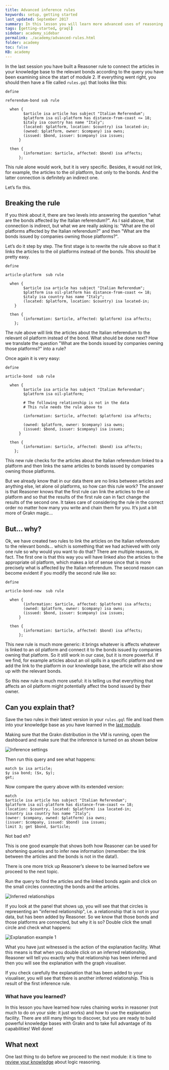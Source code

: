 ```yaml
---
title: Advanced inference rules
keywords: setup, getting started
last_updated: September 2017
summary: In this lesson you will learn more advanced uses of reasoning and how to chain inference rules.
tags: [getting-started, graql]
sidebar: academy_sidebar
permalink: ./academy/advanced-rules.html
folder: academy
toc: false
KB: academy
---
```


In the last session you have built a Reasoner rule to connect the articles in your knowledge base to the relevant bonds according to the query you have been examining since the start of module 2. If everything went right, you should then have a file called `rules.gql` that looks like this:

```graql
define

referendum-bond sub rule

  when {
        $article isa article has subject "Italian Referendum";
        $platform isa oil-platform has distance-from-coast <= 18;
        $italy isa country has name "Italy";
        (located: $platform, location: $country) isa located-in;
        (owned: $platform, owner: $company) isa owns;
        (issued: $bond, issuer: $company) isa issues;
      }

  then {
        (information: $article, affected: $bond) isa affects;
      };
```

This rule alone would work, but it is very specific. Besides, it would not link, for example, the articles to the oil platform, but only to the bonds. And the latter connection is definitely an indirect one.

Let’s fix this.


## Breaking the rule
If you think about it, there are two levels into answering the question "what are the bonds affected by the Italian referendum?". As I said above, that connection is indirect, but what we are really asking is: "What are the oil platforms affected by the Italian referendum?" and then "What are the bonds issued by companies owning those platforms?".

Let’s do it step by step. The first stage is to rewrite the rule above so that it links the articles to the oil platforms instead of the bonds. This should be pretty easy.

```graql
define

article-platform  sub rule

  when {
        $article isa article has subject "Italian Referendum";
        $platform isa oil-platform has distance-from-coast <= 18;
        $italy isa country has name "Italy";
        (located: $platform, location: $country) isa located-in;
    }

  then {
        (information: $article, affected: $platform) isa affects;
    };
```

The rule above will link the articles about the Italian referendum to the relevant oil platform instead of the bond. What should be done next? How we translate the question "What are the bonds issued by companies owning those platforms?" into a rule?

Once again it is very easy:

```graql
define

article-bond  sub rule

  when {
        $article isa article has subject "Italian Referendum";
        $platform isa oil-platform;

        # The following relationship is not in the data
        # This rule needs the rule above to

        (information: $article, affected: $platform) isa affects;

        (owned: $platform, owner: $company) isa owns;
        (issued: $bond, issuer: $company) isa issues;
      }

  then {
        (information: $article, affected: $bond) isa affects;
    };
```

This new rule checks for the articles about the Italian referendum linked to a platform and then links the same articles to bonds issued by companies owning those platforms.

But we already know that in our data there are no links between articles and anything else, let alone oil platforms, so how can this rule work? The answer is that Reasoner knows that the first rule can link the articles to the oil platform and so that the results of the first rule can in fact change the results of the second one. It takes care of considering the rule in the correct order no matter how many you write and chain them for you. It’s just a bit more of Grakn magic…


## But… why?
Ok, we have created two rules to link the articles on the Italian referendum to the relevant bonds… which is something that we had achieved with only one rule so why would you want to do that?
There are multiple reasons, in fact. The first one is that this way you will have linked also the articles to the appropriate oil platform, which makes a lot of sense since that is more precisely what is affected by the Italian referendum.
The second reason can become evident if you modify the second rule like so:

```graql
define

article-bond-new  sub rule

  when {
        (information: $article, affected: $platform) isa affects;
        (owned: $platform, owner: $company) isa owns;
        (issued: $bond, issuer: $company) isa issues;
      }

  then {
        (information: $article, affected: $bond) isa affects;
      };
```

This new rule is much more generic: it brings whatever is affects whatever is linked to an oil platform and connect it to the bonds issued by companies owning that platform. So it still work in our case, but it is more powerful. If we find, for example articles about an oil spills in a specific platform and we add the link to the platform in our knowledge base, the article will also show up with the relevant bonds.

So this new rule is much more useful: it is telling us that everything that affects an oil platform might potentially affect the bond issued by their owner.


## Can you explain that?
Save the two rules in their latest version in your `rules.gql` file and load them into your knowledge base as you have learned in the [last module](./loading-files.html).

Making sure that the Grakn distribution in the VM is running, open the dashboard and make sure that the inference is turned on as shown below

  ![Inference settings](/images/academy/5-reasoner/inference-settings.png)

Then run this query and see what happens:

```graql
match $x isa article;
$y isa bond; ($x, $y);
get;
```

Now compare the query above with its extended version:

```graql
match
$article isa article has subject "Italian Referendum";
$platform isa oil-platform has distance-from-coast <= 18;
(location: $country, located: $platform) isa located-in;
$country isa country has name "Italy";
(owner: $company, owned: $platform) isa owns;
(issuer: $company, issued: $bond) isa issues;
limit 3; get $bond, $article;
```

Not bad eh?

This is one good example that shows both how Reasoner can be used for shortening queries and to infer new information (remember: the link between the articles and the bonds is not in the data!).

There is one more trick up Reasoner’s sleeve to be learned before we proceed to the next topic.

Run the query to find the articles and the linked bonds again and click on the small circles connecting the bonds and the articles.

  ![Inferred relationships](/images/academy/5-reasoner/inferred-relationships.png)

If you look at the panel that shows up, you will see that that circles is representing an "inferred relationship", i.e. a relationship that is not in your data, but has been added by Reasoner.
So we know that those bonds and those platforms are connected, but why it is so? Double click the small circle and check what happens:

  ![Explanation example 1](/images/academy/5-reasoner/bond-explanation.png)

What you have just witnessed is the action of the explanation facility. What this means is that when you double click on an inferred relationship, Reasoner will tell you exactly why that relationship has been inferred and then you will see the explanation with the graph visualiser.

If you check carefully the explanation that has been added to your visualiser, you will see that there is another inferred relationship. This is result of the first inference rule.


### What have you learned?
In this lesson you have learned how rules chaining works in reasoner (not much to do on your side: it just works) and how to use the explanation facility. There are still many things to discover, but you are ready to build powerful knowledge bases with Grakn and to take full advantage of its capabilities! Well done!

## What next
One last thing to do before we proceed to the next module: it is time to [review your knowledge](./reasoner-review.html) about logic reasoning.

